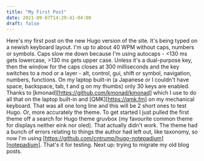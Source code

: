```yaml
---
title: "My First Post"
date: 2021-09-07T14:29:41-04:00
draft: false
---
```

Here's my first post on the new Hugo version of the site. It's being typed on a newish keyboard layout. I'm up to about 40 WPM without caps, numbers or symbols. Caps slow me down because I'm using autocaps - <130 ms gets lowercase, >130 ms gets upper case. Unless it's a dual-purpose key, then the window for the caps closes at 300 milliseconds and the key switches to a mod or a layer - alt, control, gui, shift or symbol, navigation, numbers, functions. On my laptop built-in (a Japanese or I couldn't have space, backspace, tab, t and g on my thumbs) only 30 keys are enabled. Thanks to [kmonad][https://github.com/kmonad/kmonad] which I use to do all that on the laptop built-in and [QMK][https://qmk.fm] on my mechanical keyboard.
That was all one long line and this will be 2 short ones to test Hugo.
Or, more accurately the theme.
To get started I just pulled the first theme off a search for Hugo theme gruvbox (my favourite common theme for displays neither eink nor oled).
That actually didn't work. The theme had a bunch of errors relating to things the author had left out, like taxonomy, so now I'm using [https://github.com/cntrump/hugo-notepadium][notepadium].
That's it for testing.
Next up: trying to migrate my old blog posts.
